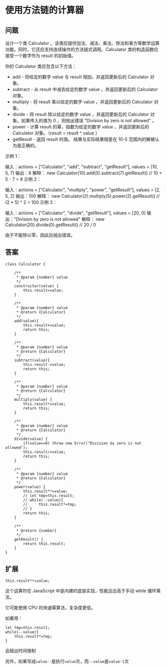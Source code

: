 # 使用方法链的计算器
## 问题
设计一个类 Calculator 。该类应提供加法、减法、乘法、除法和乘方等数学运算功能。同时，它还应支持连续操作的方法链式调用。Calculator 类的构造函数应接受一个数字作为 result 的初始值。

你的 Calculator 类应包含以下方法：

- add - 将给定的数字 value 与 result 相加，并返回更新后的 Calculator 对象。
- subtract - 从 result 中减去给定的数字 value ，并返回更新后的 Calculator 对象。
- multiply - 将 result 乘以给定的数字 value ，并返回更新后的 Calculator 对象。
- divide - 将 result 除以给定的数字 value ，并返回更新后的 Calculator 对象。如果传入的值为 0 ，则抛出错误 "Division by zero is not allowed" 。
- power - 计算 result 的幂，指数为给定的数字 value ，并返回更新后的 Calculator 对象。（result = result ^ value ）
- getResult - 返回 result 的值。
结果与实际结果相差在 10-5 范围内的解被认为是正确的。

示例 1：

输入：actions = ["Calculator", "add", "subtract", "getResult"], 
values = [10, 5, 7]
输出：8
解释：
new Calculator(10).add(5).subtract(7).getResult() // 10 + 5 - 7 = 8
示例 2：

输入：actions = ["Calculator", "multiply", "power", "getResult"], 
values = [2, 5, 2]
输出：100
解释：
new Calculator(2).multiply(5).power(2).getResult() // (2 * 5) ^ 2 = 100
示例 3：

输入：actions = ["Calculator", "divide", "getResult"], 
values = [20, 0]
输出："Division by zero is not allowed"
解释：
new Calculator(20).divide(0).getResult() // 20 / 0 

由于不能除以零，因此应抛出错误。
## 答案
```
class Calculator {
    
    /** 
     * @param {number} value
     */
    constructor(value) {
        this.result=value;
    }
    
    /** 
     * @param {number} value
     * @return {Calculator}
     */
    add(value){
        this.result+=value;
        return this;
    }
    
    /** 
     * @param {number} value
     * @return {Calculator}
     */
    subtract(value){
        this.result-=value;
        return this;
    }
    
    /** 
     * @param {number} value
     * @return {Calculator}
     */  
    multiply(value) {
        this.result*=value;
        return this;
    }
    
    /** 
     * @param {number} value
     * @return {Calculator}
     */
    divide(value) {
        if(value==0) throw new Error("Division by zero is not allowed");
        this.result/=value;
        return this;
    }
    
    /** 
     * @param {number} value
     * @return {Calculator}
     */
    power(value) {
        this.result**=value;
        // let tmp=this.result;
        // while(--value){
        //     this.result*=tmp;
        // }
        return this;
    }
    
    /** 
     * @return {number}
     */
    getResult() {
        return this.result;
    }
}
```
## 扩展

```
this.result**=value;
```
这个运算符在 JavaScript 中是内建的底层实现，性能远远高于手动 while 循环乘法。

它可能使用 CPU 的快速幂算法，复杂度更低。

如果用：
```
let tmp=this.result;
while(--value){
    this.result*=tmp;
}
```
会超出时间限制

另外，如果写成`value--`是执行`value`次，而`--value`是`value-1`次
